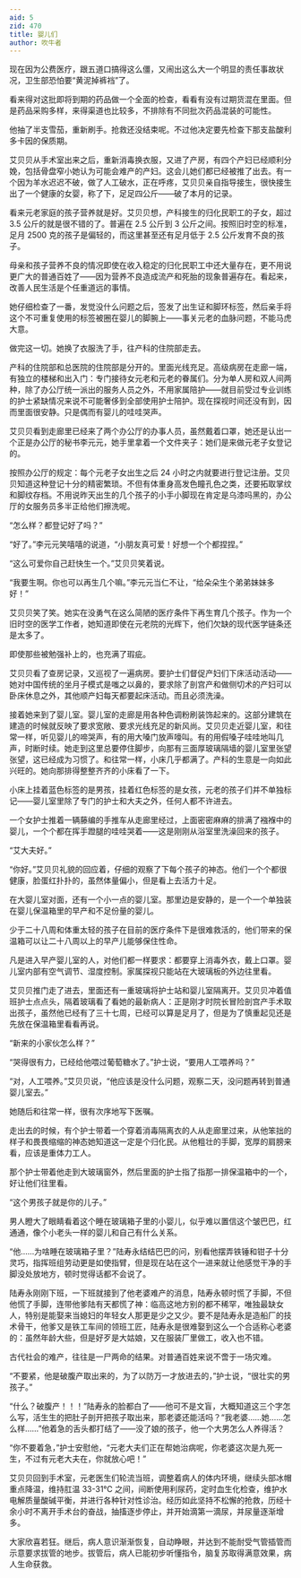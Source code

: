 ```yaml
---
aid: 5
zid: 470
title: 婴儿们
author: 吹牛者
---
```


现在因为公费医疗，跟五道口搞得这么僵，又闹出这么大一个明显的责任事故状况，卫生部恐怕要“黄泥掉裤裆”了。

看来得对这批即将到期的药品做一个全面的检查，看看有没有过期货混在里面。但是药品采购多样，来得渠道也比较多，不排除有不同批次药品混装的可能性。

他抽了半支雪茄，重新刷手。抢救还没结束呢。不过他决定要先检查下那支盐酸利多卡因的保质期。

艾贝贝从手术室出来之后，重新消毒换衣服，又进了产房，有四个产妇已经顺利分娩，包括骨盘窄小她认为可能会难产的产妇。这会儿她们都已经被推了出去。有一个因为羊水迟迟不破，做了人工破水，正在呼疼，艾贝贝亲自指导接生，很快接生出了一个健康的女婴，称了下，足足四公斤——破了本月的记录。

看来元老家庭的孩子营养就是好。艾贝贝想，产科接生的归化民职工的子女，超过 3.5 公斤的就是很不错的了。普遍在 2.5 公斤到 3 公斤之间。按照旧时空的标准，足月 2500 克的孩子是偏轻的，而这里甚至还有足月低于 2.5 公斤发育不良的孩子。

母亲和孩子营养不良的情况即使在收入稳定的归化民职工中还大量存在，更不用说更广大的普通百姓了——因为营养不良造成流产和死胎的现象普遍存在。看起来，改善人民生活是个任重道远的事情。

她仔细检查了一番，发觉没什么问题之后，签发了出生证和脚环标签，然后亲手将这个不可重复使用的标签被圈在婴儿的脚腕上——事关元老的血脉问题，不能马虎大意。

做完这一切。她换了衣服洗了手，往产科的住院部走去。

产科的住院部和总医院的住院部是分开的。里面光线充足。高级病房在走廊一端，有独立的楼梯和出入门：专门接待女元老和元老的眷属们。分为单人房和双人间两种，除了办公厅统一派出的服务人员之外，不用家属陪护——就目前受过专业训练的护士紧缺情况来说不可能奢侈到全部使用护士陪护。现在探视时间还没有到，因而里面很安静。只是偶而有婴儿的哇哇哭声。

艾贝贝看到走廊里已经来了两个办公厅的办事人员，虽然戴着口罩，她还是认出一个正是办公厅的秘书李元元，她手里拿着一个文件夹子：她们是来做元老子女登记的。

按照办公厅的规定：每个元老子女出生之后 24 小时之内就要进行登记注册。艾贝贝知道这种登记十分的精密繁琐。不但有体重身高发色瞳孔色之类，还要拓取掌纹和脚纹存档。不用说昨天出生的几个孩子的小手小脚现在肯定是乌漆吗黑的，办公厅的女服务员多半正给他们擦洗呢。

“怎么样？都登记好了吗？”

“好了。”李元元笑嘻嘻的说道，“小朋友真可爱！好想一个个都捏捏。”

“这么可爱你自己赶快生一个。”艾贝贝笑着说。

“我要生啊。你也可以再生几个嘛。”李元元当仁不让，“给朵朵生个弟弟妹妹多好！”

艾贝贝笑了笑。她实在没勇气在这么简陋的医疗条件下再生育几个孩子。作为一个旧时空的医学工作者，她知道即使在元老院的光辉下，他们欠缺的现代医学链条还是太多了。

即使那些被勉强补上的，也充满了瑕疵。

艾贝贝看了查房记录，又巡视了一遍病房。要护士们督促产妇们下床活动活动——她对中国传统的坐月子模式是嗤之以鼻的，要求除了剖宫产和做侧切术的产妇可以卧床休息之外，其他顺产妇每天都要起床活动。而且必须洗澡。

接着她来到了婴儿室。婴儿室的走廊是用各种色调粉刷装饰起来的。这部分建筑在建造的时候就反映了要求宽敞、要求光线充足的新风尚。艾贝贝走近婴儿室，和往常一样，听见婴儿的啼哭声，有的用大嗓门放声嚎叫。有的用假嗓子哇哇地叫几声，时断时续。她走到这里总要停住脚步，向那有三面厚玻璃隔墙的婴儿室里张望张望，这已经成为习惯了。和往常一样，小床几乎都满了。产科的生意是一向如此兴旺的。她向那排得整整齐齐的小床看了一下。

小床上挂着蓝色标签的是男孩，挂着红色标签的是女孩，元老的孩子们并不单独标记——婴儿室里除了专门的护士和大夫之外，任何人都不许进去。

一个女护士推着一辆藤编的手推车从走廊里经过，上面密密麻麻的排满了襁褓中的婴儿，一个个都在挥手蹬腿的哇哇哭着——这是刚刚从浴室里洗澡回来的孩子。

“艾大夫好。”

“你好。”艾贝贝礼貌的回应着，仔细的观察了下每个孩子的神态。他们一个个都很健康，脸蛋红扑扑的，虽然体量偏小，但是看上去活力十足。

在大婴儿室对面，还有一个小一点的婴儿室。那里边是安静的，是一个一个单独装在婴儿保温箱里的早产和不足份量的婴儿。

少于二十八周和体重太轻的孩子在目前的医疗条件下是很难救活的，他们带来的保温箱可以让二十八周以上的早产儿能够保住性命。

凡是进入早产婴儿室的人，对他们都一样要求：都要穿上消毒外衣，戴上口罩。婴儿室内部有空气调节、湿度控制。家属探视只能站在大玻璃板的外边往里看。

艾贝贝推门走了进去，里面还有一重玻璃将护士站和婴儿室隔离开。艾贝贝冲着值班护士点点头，隔着玻璃看了看她的最新病人：正是刚才时院长冒险剖宫产手术取出孩子，虽然他已经有了三十七周，已经可以算是足月了，但是为了慎重起见还是先放在保温箱里看看再说。

“新来的小家伙怎么样？”

“哭得很有力，已经给他喂过葡萄糖水了。”护士说，“要用人工喂养吗？”

“对，人工喂养。”艾贝贝说，“他应该是没什么问题，观察二天，没问题再转到普通婴儿室去。”

她随后和往常一样，很有次序地写下医嘱。

走出去的时候，有个护士带着一个穿着消毒隔离衣的人从走廊里过来，从他笨拙的样子和畏畏缩缩的神态她知道这一定是个归化民。从他粗壮的手脚，宽厚的肩膀来看，应该是重体力工人。

那个护士带着他走到大玻璃窗外，然后里面的护士指了指那一排保温箱中的一个，好让他们往里看。

“这个男孩子就是你的儿子。”

男人瞪大了眼睛看着这个睡在玻璃箱子里的小婴儿，似乎难以置信这个皱巴巴，红通通，像个小老头一样的婴儿和自己有什么关系。

“他……为啥睡在玻璃箱子里？”陆寿永结结巴巴的问，别看他摆弄铁锤和钳子十分灵巧，指挥班组劳动更是如使指臂，但是现在站在这个一进来就让他感觉干净的手脚没处放地方，顿时觉得话都不会说了。

陆寿永刚刚下班，一下班就接到了他老婆难产的消息，陆寿永顿时慌了手脚，不但他慌了手脚，连带他爹陆有天都慌了神：临高这地方别的都不稀罕，唯独最缺女人，特别是能娶来当媳妇的年轻女人那更是少之又少。要不是陆寿永是造船厂的技术骨干，他爹又是铁工车间的领班工匠，陆寿永是很难娶到这么一个合适称心老婆的：虽然年龄大些，但是好歹是大姑娘，又在服装厂里做工，收入也不错。

古代社会的难产，往往是一尸两命的结果。对普通百姓来说不啻于一场灾难。

“不要紧，他是破腹产取出来的，为了以防万一才放进去的，”护士说，“很壮实的男孩子。”

“什么？破腹产！！！”陆寿永的脸都白了——他可不是文盲，大概知道这三个字怎么写，活生生的把肚子剖开把孩子取出来，那老婆还能活吗？“我老婆……她……怎么样……”他着急的舌头都打结了——没了娘的孩子，他一个大男怎么人养得活？

“你不要着急，”护士安慰他，“元老大夫们正在帮她治病呢，你老婆这次是九死一生，不过有元老大夫在，你就放心吧！”

艾贝贝回到手术室，元老医生们轮流当班，调整着病人的体内环境，继续头部冰帽重点降温，维持肛温 33-31℃ 之间，间断使用利尿药，定时血生化检查，维护水电解质量酸碱平衡，并进行各种针对性诊治。经历如此坚持不松懈的抢救，历经十余小时不离开手术台的奋战，抽搐逐步停止，并开始滴第一滴尿，并尿量逐渐增多。

大家欣喜若狂。继后，病人意识渐渐恢复，自动睁眼，并达到不能耐受气管插管而示意要求拔管的地步。拔管后，病人已能初步听懂指令，脑复苏取得满意效果，病人生命获救。
